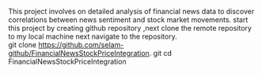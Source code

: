 This project involves  on detailed analysis of financial news data to discover correlations between news sentiment and stock market movements.
start this project by creating github repository ,next clone the remote repository to my local machine next navigate to the repository.                                                     
 git clone  https://github.com/selam-github/FinancialNewsStockPriceIntegration.
  git cd                                                                                                                      FinancialNewsStockPriceIntegration                                                                                                    